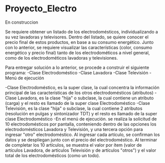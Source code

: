 # Proyecto_Electro
En construccion

Se requiere obtener un listado de los electrodomésticos, individualizando a su vez lavadoras y televisores.
Dentro del listado, se quiere conocer el precio final de estos productos, en base a su consumo energético.
Junto con lo anterior, se requiere visualizar las características (color, consumo energético y precio final)
tanto de los electrodométicos a nivel general, como de los electrodométicos lavadoras y televisiones.

Para entregar solución a lo anterior, se procede a construir el siguiente programa:
-Clase Electrodoméstico
-Clase Lavadora
-Clase Televisión
-Menú de ejecución

-Clase Electrodoméstico, es la super clase, la cual concentra la información principal de las características
de los otros electrodomésticos (atributos)
-Clase Lavadora, es la clase "hija" o subclase, la cual contiene un atributo (carga) y el resto es llamado de la 
super clase Electrodoméstico
-Clase Televisión, es la clase "hija" o subclase, la cual contiene 2 atributos (resolución en pulgas y sintonizador TDT)
y el resto es llamado de la super clase Electrodoméstico
-En el menú de ejecución. se realiza la solicitud de 10 electrodomésticos por pantalla, conteniendo dentro de las
opciones los electrodomésticos Lavadora y Televisión, y una tercera opción para ingresar "otro" electrodoméstico. 
Al ingresar cada artículo, se confirman los datos y se despliegan junto con el precio del electrodoméstico.
Al terminar de completar los 10 artículos, se muestra el valor por ítem (valor de artículos Lavadora, de artículos Televisión
y de artículos "otros") y el valor total de los electrodomésticos (como un todo).

